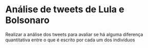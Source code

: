# Análise de tweets de Lula e Bolsonaro

Realizar a análise dos tweets para avaliar se há alguma diferença quantitativa entre o que é escrito por cada um dos indivíduos